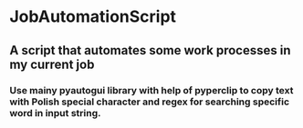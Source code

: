 # JobAutomationScript

## A script that automates some work processes in my current job

### Use mainy pyautogui library with help of pyperclip to copy text with Polish special character and regex for searching specific word in input string.